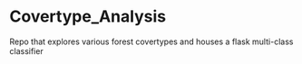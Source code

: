 # Covertype_Analysis
Repo that explores various forest covertypes and houses a flask multi-class classifier 
